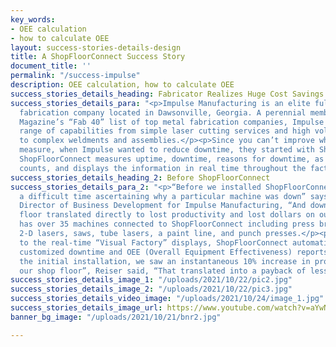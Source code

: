 ```yaml
---
key_words:
- OEE calculation
- how to calculate OEE
layout: success-stories-details-design
title: A ShopFloorConnect Success Story
document_title: ''
permalink: "/success-impulse"
description: OEE calculation, how to calculate OEE
success_stories_details_heading: Fabricator Realizes Huge Cost Savings
success_stories_details_para: "<p>Impulse Manufacturing is an elite full-service metal
  fabrication company located in Dawsonville, Georgia. A perennial member of Fabricator
  Magazine’s “Fab 40” list of top metal fabrication companies, Impulse offers a wide
  range of capabilities from simple laser cutting services and high volume stampings
  to complex weldments and assemblies.</p><p>Since you can’t improve what you don’t
  measure, when Impulse wanted to reduce downtime, they started with ShopFloorConnect.
  ShopFloorConnect measures uptime, downtime, reasons for downtime, as well as production
  counts, and displays the information in real time throughout the factory.</p>"
success_stories_details_heading_2: Before ShopFloorConnect
success_stories_details_para_2: "<p>“Before we installed ShopFloorConnect, we had
  a difficult time ascertaining why a particular machine was down” says Clay Reiser,
  Director of Business Development for Impulse Manufacturing, “And downtime on the
  floor translated directly to lost productivity and lost dollars on our bottom line.”</p><p>Impulse
  has over 35 machines connected to ShopFloorConnect including press brakes, welders,
  2-D lasers, saws, tube lasers, a paint line, and punch presses.</p><p>In addition
  to the real-time “Visual Factory” displays, ShopFloorConnect automatically generates
  customized downtime and OEE (Overall Equipment Effectiveness) reports.</p><p>“After
  the initial installation, we saw an instantaneous 10% increase in productivity on
  our shop floor”, Reiser said, “That translated into a payback of less than 3 months.”</p>"
success_stories_details_image_1: "/uploads/2021/10/22/pic2.jpg"
success_stories_details_image_2: "/uploads/2021/10/22/pic3.jpg"
success_stories_details_video_image: "/uploads/2021/10/24/image_1.jpg"
success_stories_details_image_url: https://www.youtube.com/watch?v=aYwNvUPjOpg
banner_bg_image: "/uploads/2021/10/21/bnr2.jpg"

---
```

